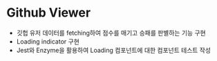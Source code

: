# Github Viewer
- 깃헙 유저 데이터를 fetching하여 점수를 매기고 승패를 판별하는 기능 구현
- Loading indicator 구현
- Jest와 Enzyme을 활용하여 Loading 컴포넌트에 대한 컴포넌트 테스트 작성
